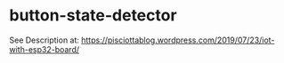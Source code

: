 # button-state-detector

See Description at: https://pisciottablog.wordpress.com/2019/07/23/iot-with-esp32-board/
